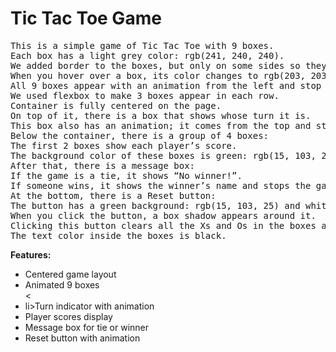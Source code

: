 # Tic Tac Toe Game
<pre>
This is a simple game of Tic Tac Toe with 9 boxes.
Each box has a light grey color: rgb(241, 240, 240).
We added border to the boxes, but only on some sides so they look separated from each other.
When you hover over a box, its color changes to rgb(203, 203, 203).
All 9 boxes appear with an animation from the left and stop in the center.
We used flexbox to make 3 boxes appear in each row.
Container is fully centered on the page.
On top of it, there is a box that shows whose turn it is.
This box also has an animation; it comes from the top and stops below.
Below the container, there is a group of 4 boxes:
The first 2 boxes show each player’s score.
The background color of these boxes is green: rgb(15, 103, 25), and the text color is white.
After that, there is a message box:
If the game is a tie, it shows “No winner!”.
If someone wins, it shows the winner’s name and stops the game.
At the bottom, there is a Reset button:
The button has a green background: rgb(15, 103, 25) and white text.
When you click the button, a box shadow appears around it.
Clicking this button clears all the Xs and Os in the boxes and resets the game.
The text color inside the boxes is black.
</pre>
<b>Features:</b>
<ul>
<li>Centered game layout</li>
<li>Animated 9 boxes</li>
<<li>li>Turn indicator with animation</li>
<li>Player scores display</li>
<li>Message box for tie or winner</li>
<li>Reset button with animation</li>
</ul>